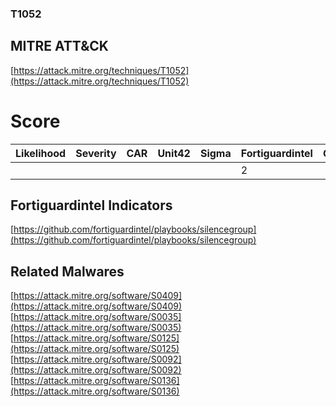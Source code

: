 
### T1052
## MITRE ATT&CK
[https://attack.mitre.org/techniques/T1052](https://attack.mitre.org/techniques/T1052)

# Score

| Likelihood | Severity | CAR | Unit42 | Sigma | Fortiguardintel | Groups | Malwares | Tools |
| ---------- | -------- | --- | ------ | ----- | --------------- | ---  | --- | --- |
 |   |   |   |   |   | 2 |   | 5 |   |



## Fortiguardintel Indicators

[https://github.com/fortiguardintel/playbooks/silencegroup](https://github.com/fortiguardintel/playbooks/silencegroup)
[]()


## Related Malwares

[https://attack.mitre.org/software/S0409](https://attack.mitre.org/software/S0409)
[https://attack.mitre.org/software/S0035](https://attack.mitre.org/software/S0035)
[https://attack.mitre.org/software/S0125](https://attack.mitre.org/software/S0125)
[https://attack.mitre.org/software/S0092](https://attack.mitre.org/software/S0092)
[https://attack.mitre.org/software/S0136](https://attack.mitre.org/software/S0136)
[]()
